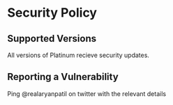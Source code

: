 # Security Policy

## Supported Versions

All versions of Platinum recieve security updates.

## Reporting a Vulnerability

Ping @realaryanpatil on twitter with the relevant details
